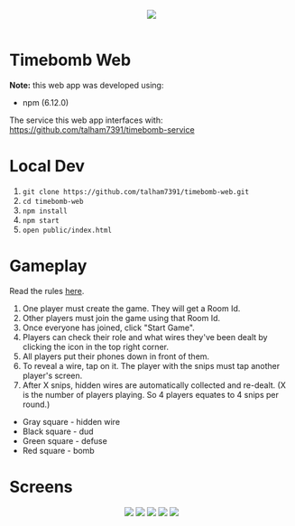 <br/>
<div align="center">
	<img src="https://i.imgur.com/h7fjISK.png"/>
</div>
<br/>

# Timebomb Web

**Note:** this web app was developed using:
* npm (6.12.0)

The service this web app interfaces with:
https://github.com/talham7391/timebomb-service

# Local Dev

1. `git clone https://github.com/talham7391/timebomb-web.git`
2. `cd timebomb-web`
3. `npm install`
4. `npm start`
5. `open public/index.html`

# Gameplay

Read the rules [here](https://cdn.1j1ju.com/medias/ff/29/72-time-bomb-rulebook.pdf).

1. One player must create the game. They will get a Room Id.
2. Other players must join the game using that Room Id.
3. Once everyone has joined, click "Start Game".
4. Players can check their role and what wires they've been dealt by clicking the icon in the top right corner.
5. All players put their phones down in front of them.
6. To reveal a wire, tap on it. The player with the snips must tap another player's screen.
7. After X snips, hidden wires are automatically collected and re-dealt. (X is the number of players playing. So 4 players equates to 4 snips per round.)

* Gray square - hidden wire
* Black square - dud
* Green square - defuse
* Red square - bomb

# Screens

<div align="center">
	<img src="https://i.imgur.com/3UfyBVv.png"/>
	<img src="https://i.imgur.com/RWVGa71.png"/>
	<img src="https://i.imgur.com/AO8aYjJ.png"/>
	<img src="https://i.imgur.com/MO2FC6n.png"/>
	<img src="https://i.imgur.com/Br8x0Kx.png"/>
</div>
